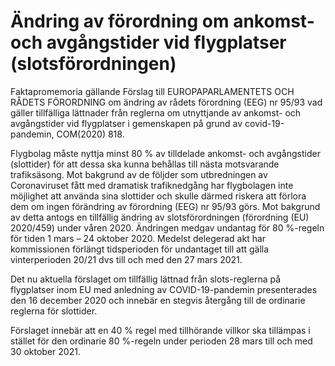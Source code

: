 # Ändring av förordning om ankomst- och avgångstider vid flygplatser (slotsförordningen)

Faktapromemoria gällande Förslag till EUROPAPARLAMENTETS OCH RÅDETS FÖRORDNING om ändring av rådets förordning (EEG) nr 95/93 vad gäller tillfälliga lättnader från reglerna om utnyttjande av ankomst- och avgångstider vid flygplatser i gemenskapen på grund av covid-19-pandemin, COM(2020) 818.

Flygbolag måste nyttja minst 80 % av tilldelade ankomst- och avgångstider (slottider) för att dessa ska kunna behållas till nästa motsvarande trafiksäsong. Mot bakgrund av de följder som utbredningen av Coronaviruset fått med dramatisk trafiknedgång har flygbolagen inte möjlighet att använda sina slottider och skulle därmed riskera att förlora dem om ingen förändring av förordning (EEG) nr 95/93 görs. Mot bakgrund av detta antogs en tillfällig ändring av slotsförordningen (förordning (EU) 2020/459) under våren 2020. Ändringen medgav undantag för 80 %-regeln för tiden 1 mars – 24 oktober 2020. Medelst delegerad akt har kommissionen förlängt tidsperioden för undantaget till att gälla vinterperioden 20/21 dvs till och med den 27 mars 2021.

Det nu aktuella förslaget om tillfällig lättnad från slots-reglerna på flygplatser inom EU med anledning av COVID-19-pandemin presenterades den 16 december 2020 och innebär en stegvis återgång till de ordinarie reglerna för slottider.

Förslaget innebär att en 40 % regel med tillhörande villkor ska tillämpas i stället för den ordinarie 80 %-regeln under perioden 28 mars till och med 30 oktober 2021.
